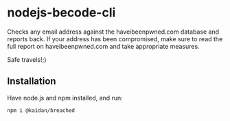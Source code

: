 # nodejs-becode-cli

Checks any email address against the haveibeenpwned.com database and reports back.
If your address has been compromised, make sure to read the full report on haveibeenpwned.com and take appropriate measures.

Safe travels!;)

## Installation
Have node.js and npm installed, and run:
```console
npm i @kaidan/breached
```
